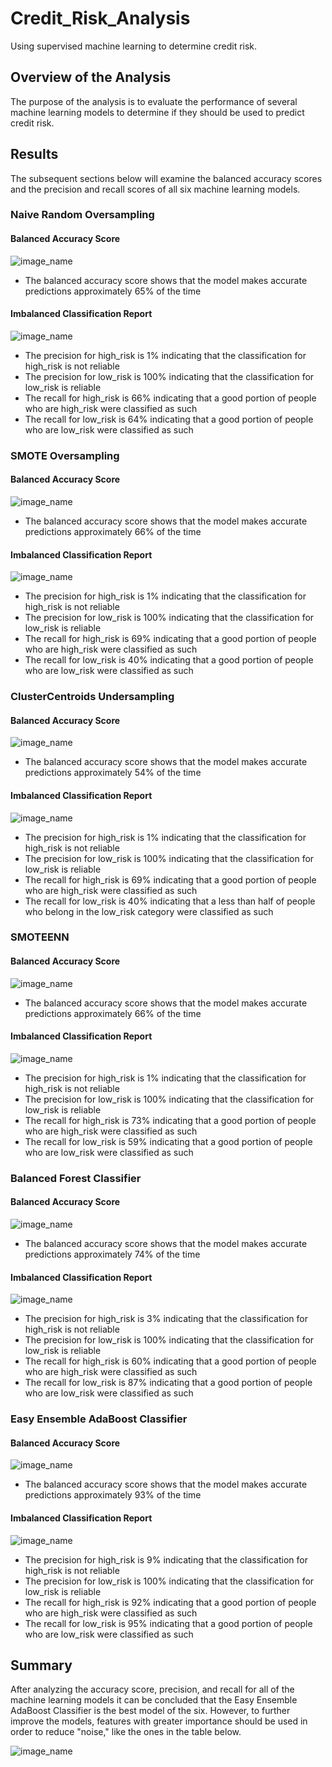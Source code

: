 # Credit_Risk_Analysis
Using supervised machine learning to determine credit risk.

## Overview of the Analysis
The purpose of the analysis is to evaluate the performance of several machine learning models to determine if they should be used to predict credit risk.

## Results
The subsequent sections below will examine the balanced accuracy scores and the precision and recall scores of all six machine learning models.

### Naive Random Oversampling

#### Balanced Accuracy Score
![image_name](https://github.com/Mugunthan24/Credit_Risk_Analysis/blob/main/Images/Naive%20Random%20Oversampling%20-%20Balanced%20Accuracy%20Score.png)

- The balanced accuracy score shows that the model makes accurate predictions approximately 65% of the time

#### Imbalanced Classification Report
![image_name](https://github.com/Mugunthan24/Credit_Risk_Analysis/blob/main/Images/Naive%20Random%20Oversampling%20-%20Imbalanced%20Classification%20Report.png)

- The precision for high_risk is 1% indicating that the classification for high_risk is not reliable
- The precision for low_risk is 100% indicating that the classification for low_risk is reliable
- The recall for high_risk is 66% indicating that a good portion of people who are high_risk were classified as such
- The recall for low_risk is 64% indicating that a good portion of people who are low_risk were classified as such

### SMOTE Oversampling

#### Balanced Accuracy Score
![image_name](https://github.com/Mugunthan24/Credit_Risk_Analysis/blob/main/Images/SMOTE%20Oversampling%20-%20Balanced%20Accuracy%20Score.png)

- The balanced accuracy score shows that the model makes accurate predictions approximately 66% of the time

#### Imbalanced Classification Report
![image_name](https://github.com/Mugunthan24/Credit_Risk_Analysis/blob/main/Images/SMOTE%20Oversampling%20-%20Imbalanced%20Classification%20Report.png)

- The precision for high_risk is 1% indicating that the classification for high_risk is not reliable
- The precision for low_risk is 100% indicating that the classification for low_risk is reliable
- The recall for high_risk is 69% indicating that a good portion of people who are high_risk were classified as such
- The recall for low_risk is 40% indicating that a good portion of people who are low_risk were classified as such

### ClusterCentroids Undersampling

#### Balanced Accuracy Score
![image_name](https://github.com/Mugunthan24/Credit_Risk_Analysis/blob/main/Images/ClusterCentroids%20Undersampling%20-%20Balanced%20Accuracy%20Score.png)

- The balanced accuracy score shows that the model makes accurate predictions approximately 54% of the time

#### Imbalanced Classification Report
![image_name](https://github.com/Mugunthan24/Credit_Risk_Analysis/blob/main/Images/ClusterCentroids%20Undersampling%20-%20Imbalanced%20Classification%20Report.png)


- The precision for high_risk is 1% indicating that the classification for high_risk is not reliable
- The precision for low_risk is 100% indicating that the classification for low_risk is reliable
- The recall for high_risk is 69% indicating that a good portion of people who are high_risk were classified as such
- The recall for low_risk is 40% indicating that a less than half of people who belong in the low_risk category were classified as such

### SMOTEENN

#### Balanced Accuracy Score
![image_name](https://github.com/Mugunthan24/Credit_Risk_Analysis/blob/main/Images/SMOTEENN%20-%20Balanced%20Accuracy%20Score.png)

- The balanced accuracy score shows that the model makes accurate predictions approximately 66% of the time

#### Imbalanced Classification Report
![image_name](https://github.com/Mugunthan24/Credit_Risk_Analysis/blob/main/Images/SMOTEENN%20-%20Imbalanced%20Accuracy%20Score.png)

- The precision for high_risk is 1% indicating that the classification for high_risk is not reliable
- The precision for low_risk is 100% indicating that the classification for low_risk is reliable
- The recall for high_risk is 73% indicating that a good portion of people who are high_risk were classified as such
- The recall for low_risk is 59% indicating that a good portion of people who are low_risk were classified as such

### Balanced Forest Classifier

#### Balanced Accuracy Score
![image_name](https://github.com/Mugunthan24/Credit_Risk_Analysis/blob/main/Images/Balanced%20Random%20Forest%20Classifier%20-%20Balanced%20Accuracy%20Score.png)

- The balanced accuracy score shows that the model makes accurate predictions approximately 74% of the time

#### Imbalanced Classification Report
![image_name](https://github.com/Mugunthan24/Credit_Risk_Analysis/blob/main/Images/Balanced%20Random%20Forest%20Classifier%20-%20Imbalanced%20Classication%20Report.png)

- The precision for high_risk is 3% indicating that the classification for high_risk is not reliable
- The precision for low_risk is 100% indicating that the classification for low_risk is reliable
- The recall for high_risk is 60% indicating that a good portion of people who are high_risk were classified as such
- The recall for low_risk is 87% indicating that a good portion of people who are low_risk were classified as such

### Easy Ensemble AdaBoost Classifier

#### Balanced Accuracy Score
![image_name](https://github.com/Mugunthan24/Credit_Risk_Analysis/blob/main/Images/Easy%20Ensemble%20Classifier%20-%20Balanced%20Accuracy%20Score.png)

- The balanced accuracy score shows that the model makes accurate predictions approximately 93% of the time

#### Imbalanced Classification Report
![image_name](https://github.com/Mugunthan24/Credit_Risk_Analysis/blob/main/Images/Easy%20Ensemble%20Classifier%20-%20Imbalanced%20Classification%20Report.png)

- The precision for high_risk is 9% indicating that the classification for high_risk is not reliable
- The precision for low_risk is 100% indicating that the classification for low_risk is reliable
- The recall for high_risk is 92% indicating that a good portion of people who are high_risk were classified as such
- The recall for low_risk is 95% indicating that a good portion of people who are low_risk were classified as such

## Summary

After analyzing the accuracy score, precision, and recall for all of the machine learning models it can be concluded that the Easy Ensemble AdaBoost Classifier is the best model of the six. However, to further improve the models, features with greater importance should be used in order to reduce "noise," like the ones in the table below.

![image_name](https://github.com/Mugunthan24/Credit_Risk_Analysis/blob/main/Images/Sorted%20Features.png)
